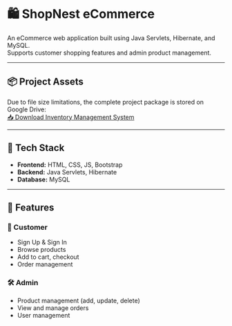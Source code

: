 # 🛍 ShopNest eCommerce

An eCommerce web application built using Java Servlets, Hibernate, and MySQL.  
Supports customer shopping features and admin product management.

---

## 📦 Project Assets
Due to file size limitations, the complete project package is stored on Google Drive:  
[📥 Download Inventory Management System](https://drive.google.com/file/d/1qli4-g5bzZV67VT17rnaUVAZBo_buaD7/view?usp=sharing)

---

## 📌 Tech Stack
- **Frontend:** HTML, CSS, JS, Bootstrap
- **Backend:** Java Servlets, Hibernate
- **Database:** MySQL

---

## 🚀 Features

### 👤 Customer
- Sign Up & Sign In
- Browse products
- Add to cart, checkout
- Order management

### 🛠 Admin
- Product management (add, update, delete)
- View and manage orders
- User management

